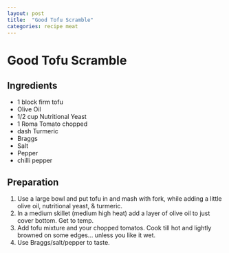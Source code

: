 ```yaml
---
layout: post
title:  "Good Tofu Scramble"
categories: recipe meat
---
```


# Good Tofu Scramble

## Ingredients

- 1 block firm tofu
- Olive Oil
- 1/2 cup Nutritional Yeast
- 1 Roma Tomato chopped
- dash Turmeric
- Braggs
- Salt
- Pepper
- chilli pepper

## Preparation

1. Use a large bowl and put tofu in and mash with fork, while adding a little olive oil, nutritional yeast, & turmeric.
2. In a medium skillet (medium high heat) add a layer of olive oil to just cover bottom. Get to temp.
3. Add tofu mixture and your chopped tomatos. Cook till hot and lightly browned on some edges... unless you like it wet.
4. Use Braggs/salt/pepper to taste.
